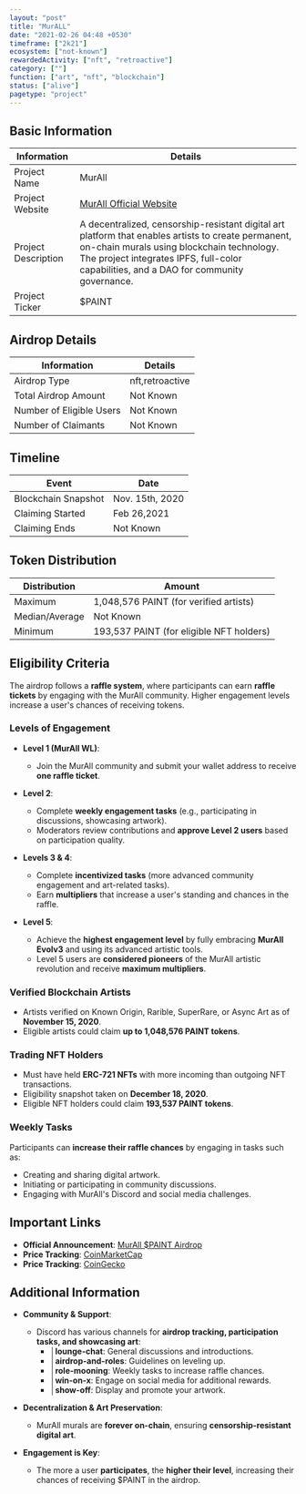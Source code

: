 ```yaml
---
layout: "post"
title: "MurALL"
date: "2021-02-26 04:48 +0530"
timeframe: ["2k21"]
ecosystem: ["not-known"]
rewardedActivity: ["nft", "retroactive"]
category: [""]
function: ["art", "nft", "blockchain"]
status: ["alive"]
pagetype: "project"
---
```


## Basic Information

| Information         | Details                                                                                                                                                                                                                                     |
| ------------------- | ------------------------------------------------------------------------------------------------------------------------------------------------------------------------------------------------------------------------------------------- |
| Project Name        | MurAll                                                                                                                                                                                                                                      |
| Project Website     | [MurAll Official Website](https://murall.art)                                                                                                                                                                                               |
| Project Description | A decentralized, censorship-resistant digital art platform that enables artists to create permanent, on-chain murals using blockchain technology. The project integrates IPFS, full-color capabilities, and a DAO for community governance. |
| Project Ticker      | $PAINT                                                                                                                                                                                                                                      |

## Airdrop Details

| Information              | Details         |
| ------------------------ | --------------- |
| Airdrop Type             | nft,retroactive |
| Total Airdrop Amount     | Not Known       |
| Number of Eligible Users | Not Known       |
| Number of Claimants      | Not Known       |

## Timeline

| Event               | Date            |
| ------------------- | --------------- |
| Blockchain Snapshot | Nov. 15th, 2020 |
| Claiming Started    | Feb 26,2021     |
| Claiming Ends       | Not Known       |

## Token Distribution

| Distribution   | Amount                                   |
| -------------- | ---------------------------------------- |
| Maximum        | 1,048,576 PAINT (for verified artists)   |
| Median/Average | Not Known                                |
| Minimum        | 193,537 PAINT (for eligible NFT holders) |

## Eligibility Criteria

The airdrop follows a **raffle system**, where participants can earn **raffle tickets** by engaging with the MurAll community. Higher engagement levels increase a user's chances of receiving tokens.

### Levels of Engagement

- **Level 1 (MurAll WL)**:

  - Join the MurAll community and submit your wallet address to receive **one raffle ticket**.

- **Level 2**:

  - Complete **weekly engagement tasks** (e.g., participating in discussions, showcasing artwork).
  - Moderators review contributions and **approve Level 2 users** based on participation quality.

- **Levels 3 & 4**:

  - Complete **incentivized tasks** (more advanced community engagement and art-related tasks).
  - Earn **multipliers** that increase a user's standing and chances in the raffle.

- **Level 5**:
  - Achieve the **highest engagement level** by fully embracing **MurAll Evolv3** and using its advanced artistic tools.
  - Level 5 users are **considered pioneers** of the MurAll artistic revolution and receive **maximum multipliers**.

### Verified Blockchain Artists

- Artists verified on Known Origin, Rarible, SuperRare, or Async Art as of **November 15, 2020**.
- Eligible artists could claim **up to 1,048,576 PAINT tokens**.

### Trading NFT Holders

- Must have held **ERC-721 NFTs** with more incoming than outgoing NFT transactions.
- Eligibility snapshot taken on **December 18, 2020**.
- Eligible NFT holders could claim **193,537 PAINT tokens**.

### Weekly Tasks

Participants can **increase their raffle chances** by engaging in tasks such as:

- Creating and sharing digital artwork.
- Initiating or participating in community discussions.
- Engaging with MurAll's Discord and social media challenges.

## Important Links

- **Official Announcement**: [MurAll $PAINT Airdrop](https://murall.medium.com/announcing-the-murall-paint-airdrop-your-gateway-to-the-artistic-revolution-49acc28e28cc)
- **Price Tracking**: [CoinMarketCap](https://coinmarketcap.com/currencies/paint)
- **Price Tracking**: [CoinGecko](https://www.coingecko.com/en/coins/paint)

## Additional Information

- **Community & Support**:

  - Discord has various channels for **airdrop tracking, participation tasks, and showcasing art**:
    - **│lounge-chat**: General discussions and introductions.
    - **│airdrop-and-roles**: Guidelines on leveling up.
    - **│role-mooning**: Weekly tasks to increase raffle chances.
    - **│win-on-x**: Engage on social media for additional rewards.
    - **│show-off**: Display and promote your artwork.

- **Decentralization & Art Preservation**:

  - MurAll murals are **forever on-chain**, ensuring **censorship-resistant digital art**.

- **Engagement is Key**:

  - The more a user **participates**, the **higher their level**, increasing their chances of receiving $PAINT in the airdrop.